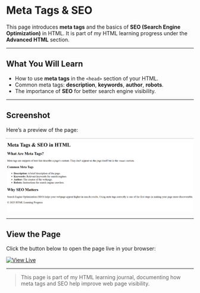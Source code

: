 # Meta Tags & SEO

This page introduces **meta tags** and the basics of **SEO (Search Engine Optimization)** in HTML. It is part of my HTML learning progress under the **Advanced HTML** section.  

---

## What You Will Learn

- How to use **meta tags** in the `<head>` section of your HTML.  
- Common meta tags: **description**, **keywords**, **author**, **robots**.  
- The importance of **SEO** for better search engine visibility.  

---

## Screenshot

Here’s a preview of the page:

![Meta Tags & SEO Screenshot](screenshot.png)

---

## View the Page

Click the button below to open the page live in your browser:

[![View Live](https://img.shields.io/badge/View%20Code-Live-brightgreen)](https://saintsamuelle.github.io/FRONTEND-LEARNING-PROGRESS/HTML/Meta-seo/meta-seo.html)

---

> This page is part of my HTML learning journal, documenting how meta tags and SEO help improve web page visibility.
